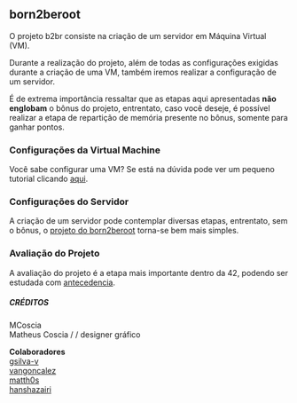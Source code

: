 ## born2beroot

<p>O projeto b2br consiste na criação de um servidor em Máquina Virtual (VM).</p>
<p>Durante a realização do projeto, além de todas as configurações exigidas durante a criação de uma VM, também iremos realizar a configuração de um servidor.</p>
<p>É de extrema importância ressaltar que as etapas aqui apresentadas <b>não englobam</b> o bônus do projeto, entrentato, caso você deseje, é possível realizar a etapa de repartição de memória presente no bônus, somente para ganhar pontos.</p>

### Configurações da Virtual Machine

<p>Você sabe configurar uma VM? Se está na dúvida pode ver um pequeno tutorial clicando <a href="https://github.com/MatheusCoscia/42born2beroot/blob/main/virtual_machine.md">aqui</a>.</p>

### Configurações do Servidor

<p>A criação de um servidor pode contemplar diversas etapas, entrentato, sem o bônus, o <a href="https://github.com/MatheusCoscia/42born2beroot/blob/main/server_config.md">projeto do born2beroot</a> torna-se bem mais simples.

### Avaliação do Projeto

<p>A avaliação do projeto é a etapa mais importante dentro da 42, podendo ser estudada com <a href="https://github.com/MatheusCoscia/42born2beroot/blob/main/evaluation.md">antecedencia</a>.</p>

##### CRÉDITOS

<p>MCoscia<br>
Matheus Coscia / / designer gráfico</p>

<p><b>Colaboradores</b><br>
<a href="https://github.com/gsilva-v">gsilva-v</a><br>
<a href="https://github.com/vangoncalez/42born2beroot">vangoncalez</a><br>
<a href="https://github.com/Matth0s/42_born2beroot/blob/master/Born2beroot.pdf">matth0s</a><br>
<a href="https://github.com/hanshazairi/42-born2beroot#installation">hanshazairi</a></p>
